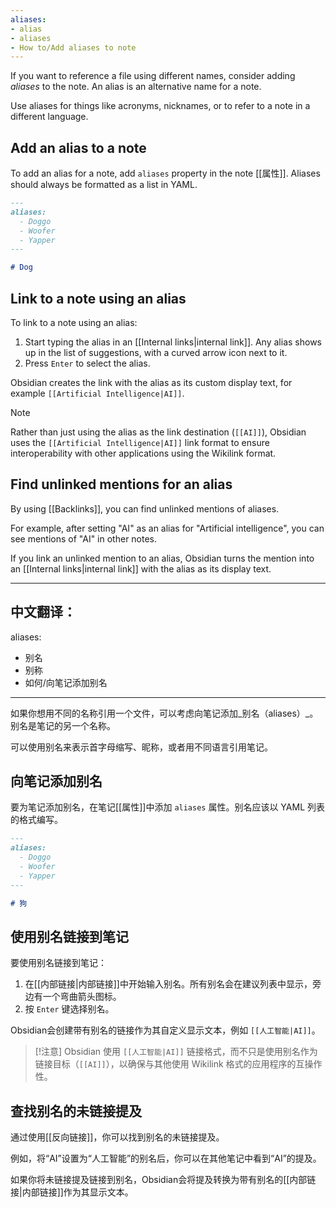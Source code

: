 ```yaml
---
aliases: 
- alias
- aliases
- How to/Add aliases to note
---
```


If you want to reference a file using different names, consider adding _aliases_ to the note. An alias is an alternative name for a note.

Use aliases for things like acronyms, nicknames, or to refer to a note in a different language.

## Add an alias to a note

To add an alias for a note, add `aliases` property in the note [[属性]]. Aliases should always be formatted as a list in YAML.

```md
---
aliases:
  - Doggo
  - Woofer
  - Yapper
---

# Dog
```

## Link to a note using an alias

To link to a note using an alias:

1. Start typing the alias in an [[Internal links|internal link]]. Any alias shows up in the list of suggestions, with a curved arrow icon next to it.
2. Press `Enter` to select the alias.

Obsidian creates the link with the alias as its custom display text, for example `[[Artificial Intelligence|AI]]`.

> [!note]
> Rather than just using the alias as the link destination (`[[AI]]`), Obsidian uses the `[[Artificial Intelligence|AI]]` link format to ensure interoperability with other applications using the Wikilink format.

## Find unlinked mentions for an alias

By using [[Backlinks]], you can find unlinked mentions of aliases.

For example, after setting "AI" as an alias for "Artificial intelligence", you can see mentions of "AI" in other notes.

If you link an unlinked mention to an alias, Obsidian turns the mention into an [[Internal links|internal link]] with the alias as its display text.


---

中文翻译：
---
aliases: 
- 别名
- 别称
- 如何/向笔记添加别名
---

如果你想用不同的名称引用一个文件，可以考虑向笔记添加_别名（aliases）_。别名是笔记的另一个名称。

可以使用别名来表示首字母缩写、昵称，或者用不同语言引用笔记。

## 向笔记添加别名

要为笔记添加别名，在笔记[[属性]]中添加 `aliases` 属性。别名应该以 YAML 列表的格式编写。

```md
---
aliases:
  - Doggo
  - Woofer
  - Yapper
---

# 狗
```

## 使用别名链接到笔记

要使用别名链接到笔记：

1. 在[[内部链接|内部链接]]中开始输入别名。所有别名会在建议列表中显示，旁边有一个弯曲箭头图标。
2. 按 `Enter` 键选择别名。

Obsidian会创建带有别名的链接作为其自定义显示文本，例如 `[[人工智能|AI]]`。

> [!注意]
> Obsidian 使用 `[[人工智能|AI]]` 链接格式，而不只是使用别名作为链接目标（`[[AI]]`），以确保与其他使用 Wikilink 格式的应用程序的互操作性。

## 查找别名的未链接提及

通过使用[[反向链接]]，你可以找到别名的未链接提及。

例如，将“AI”设置为“人工智能”的别名后，你可以在其他笔记中看到“AI”的提及。

如果你将未链接提及链接到别名，Obsidian会将提及转换为带有别名的[[内部链接|内部链接]]作为其显示文本。